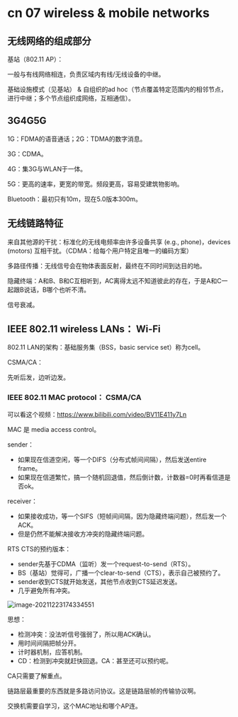 # cn 07 wireless & mobile networks

## 无线网络的组成部分

基站（802.11 AP）：

一般与有线网络相连，负责区域内有线/无线设备的中继。

基础设施模式（见基站） & 自组织的ad hoc（节点覆盖特定范围内的相邻节点，进行中继；多个节点组织成网络，互相通信）。

## 3G4G5G

1G：FDMA的语音通话；2G：TDMA的数字消息。

3G：CDMA。

4G：集3G与WLAN于一体。

5G：更高的速率，更宽的带宽。频段更高，容易受建筑物影响。

Bluetooth：最初只有10m，现在5.0版本300m。

## 无线链路特征

来自其他源的干扰：标准化的无线电频率由许多设备共享 (e.g., phone)，devices (motors) 互相干扰。（CDMA：给每个用户特定且唯一的编码方案）

多路径传播：无线信号会在物体表面反射，最终在不同时间到达目的地。

隐藏终端：A和B、B和C互相听到，AC离得太远不知道彼此的存在，于是A和C一起跟B说话，B哪个也听不清。

信号衰减。

## IEEE 802.11 wireless LANs： Wi-Fi

802.11 LAN的架构：基础服务集（BSS，basic service set）称为cell。

CSMA/CA：

先听后发，边听边发。

### IEEE 802.11 MAC protocol： CSMA/CA

可以看这个视频：https://www.bilibili.com/video/BV11E411y7Ln

MAC 是 media access control。

sender：

- 如果现在信道空闲，等一个DIFS（分布式帧间间隔），然后发送entire frame。
- 如果现在信道繁忙，搞一个随机回退值，然后倒计数，计数器=0时再看信道是否ok。

receiver：

- 如果接收成功，等一个SIFS（短帧间间隔，因为隐藏终端问题），然后发一个ACK。
- 但是仍然不能解决接收方冲突的隐藏终端问题。

RTS CTS的预约版本：

- sender先基于CDMA（监听）发一个request-to-send（RTS）。
- BS（基站）觉得可，广播一个clear-to-send（CTS），表示自己被预约了。
- sender收到CTS就开始发送，其他节点收到CTS延迟发送。
- 几乎避免所有冲突。

![image-20211223174334551](.\..\..\typora-user-images\image-20211223174334551.png)

思想：

- 检测冲突：没法听信号强弱了，所以用ACK确认。
- 用时间间隔把帧分开。
- 计时器机制，应答机制。
- CD：检测到冲突就赶快回退。CA：甚至还可以预约呢。

CA只需要了解重点。



链路层最重要的东西就是多路访问协议。这是链路层帧的传输协议啊。

交换机需要自学习，这个MAC地址和哪个AP连。

